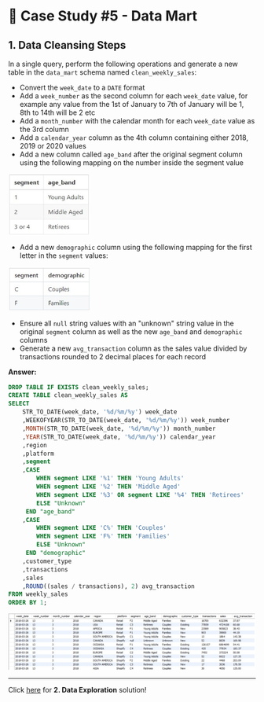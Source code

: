 # 🛒 Case Study #5 - Data Mart

## 1. Data Cleansing Steps

In a single query, perform the following operations and generate a new table in the `data_mart` schema named `clean_weekly_sales`:
- Convert the `week_date` to a `DATE` format
- Add a `week_number` as the second column for each `week_date` value, for example any value from the 1st of January to 7th of January will be 1, 8th to 14th will be 2 etc
- Add a `month_number` with the calendar month for each `week_date` value as the 3rd column
- Add a `calendar_year` column as the 4th column containing either 2018, 2019 or 2020 values
- Add a new column called `age_band` after the original segment column using the following mapping on the number inside the segment value
  
<img width="166" alt="image" src="https://github.com/Gbemiclassic/SQL-Challenge-Case-Study-5---Data-Mart/blob/main/Images/Data%20Cleaning/p1.jpg">
  
- Add a new `demographic` column using the following mapping for the first letter in the `segment` values:  

<img width="166" alt="image" src="https://github.com/Gbemiclassic/SQL-Challenge-Case-Study-5---Data-Mart/blob/main/Images/Data%20Cleaning/p2.jpg">

- Ensure all `null` string values with an "unknown" string value in the original `segment` column as well as the new `age_band` and `demographic` columns
- Generate a new `avg_transaction` column as the sales value divided by transactions rounded to 2 decimal places for each record

**Answer:**


````sql
DROP TABLE IF EXISTS clean_weekly_sales;
CREATE TABLE clean_weekly_sales AS
SELECT 
    STR_TO_DATE(week_date, '%d/%m/%y') week_date
    ,WEEKOFYEAR(STR_TO_DATE(week_date, '%d/%m/%y')) week_number
    ,MONTH(STR_TO_DATE(week_date, '%d/%m/%y')) month_number
    ,YEAR(STR_TO_DATE(week_date, '%d/%m/%y')) calendar_year
    ,region
    ,platform
    ,segment
	,CASE
		WHEN segment LIKE '%1' THEN 'Young Adults'
        WHEN segment LIKE '%2' THEN 'Middle Aged'
        WHEN segment LIKE '%3' OR segment LIKE '%4' THEN 'Retirees'
        ELSE "Unknown"
	 END "age_band"
	,CASE
		WHEN segment LIKE 'C%' THEN 'Couples'
        WHEN segment LIKE 'F%' THEN 'Families'
		ELSE "Unknown"
	 END "demographic"
    ,customer_type
    ,transactions
    ,sales
    ,ROUND((sales / transactions), 2) avg_transaction
FROM weekly_sales
ORDER BY 1;

````

<img width="1148" alt="image" src="https://github.com/Gbemiclassic/SQL-Challenge-Case-Study-5---Data-Mart/blob/main/Images/Data%20Cleaning/clean_weekly_sales.jpg">

***

Click [here](https://github.com/Gbemiclassic/SQL-Challenge-Case-Study-5---Data-Mart/blob/main/2.%20Data%20Exploration.md) for **2. Data Exploration** solution!